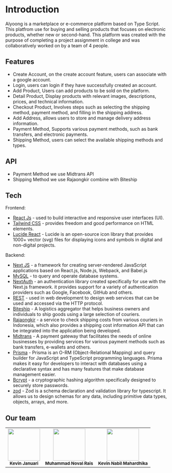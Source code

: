 # Introduction
Alyoong is a marketplace or e-commerce platform based on Type Script. This platfrom use for buying and selling products that focuses on electronic products, whether new or second-hand. This platform was created with the purpose of completing a project assignment in college and was collaboratively worked on by a team of 4 people.

## Features

- Create Account, on the create account feature, users can associate with a google account.
- Login, users can login if they have successfully created an account.
- Add Product, Users can add products to be sold on the platform.
- Detail Product, Display products with relevant images, descriptions, prices, and technical information.
- Checkout Product, Involves steps such as selecting the shipping method, payment method, and filling in the shipping address.
- Add Address, allows users to store and manage delivery address information.
- Payment Method, Supports various payment methods, such as bank transfers, and electronic payments.
- Shipping Method, users can select the available shipping methods and types.

## API
- Payment Method we use Midtrans API
- Shipping Method we use Rajaongkir combine with Biteship

## Tech

Frontend:
- [React Js](https://react.dev/) - used to build interactive and responsive user interfaces (UI).
- [Tailwind CSS](https://tailwindcss.com/) - provides freedom and good performance on HTML elements.
- [Lucide React](https://lucide.dev/) - Lucide is an open-source icon library that provides 1000+ vector (svg) files for displaying icons and symbols in digital and non-digital projects.

Backend:
- [Next JS](https://nextjs.org/) - a framework for creating server-rendered JavaScript applications based on React.js, Node.js, Webpack, and Babel.js
- [MySQL](https://www.mysql.com/) - to query and operate database systems.
- [NextAuth](https://next-auth.js.org/) - an authentication library created specifically for use with the Next.js framework. it provides support for a variety of authentication providers such as Google, Facebook, GitHub and others.
- [REST](https://restfulapi.net/) - used in web development to design web services that can be used and accessed via the HTTP protocol.
- [Biteship](https://biteship.com/id) - A logistics aggregator that helps business owners and individuals to ship goods using a large selection of couriers.
- [Rajaongkir](https://rajaongkir.com/) - a service to check shipping costs from various couriers in Indonesia, which also provides a shipping cost information API that can be integrated into the application being developed.
- [Midtrans](https://midtrans.com/) - A payment gateway that facilitates the needs of online businesses by providing services for various payment methods such as bank transfers, e-wallets and others.
- [Prisma](https://www.prisma.io/) - Prisma is an O-RM (Object-Relational Mapping) and query builder for JavaScript and TypeScript programming languages. Prisma makes it easy for developers to interact with databases using a declarative syntax and has many features that make database management easier.
- [Bcrypt](https://bcrypt-generator.com/) - a cryptographic hashing algorithm specifically designed to securely store passwords.
- [zod](https://zod.dev/) - Zod is a schema declaration and validation library for typescript. It allows us to design schemas for any data, including primitive data types, objects, arrays, and more.

## Our team

<table>
  <tbody>
    <tr>
      <td align="center"><a href="https://github.com/kevinjanuary"><img src="https://avatars.githubusercontent.com/u/128971428?v=4?s=100" width="100px;" alt=""/><br /><sub><b>Kevin Januari</b></sub></a></td>
      <td align="center"><a href="https://github.com/rais2215"><img src="https://avatars.githubusercontent.com/u/129215713?v=4?s=100" width="100px;" alt=""/><br /><sub><b>Muhammad Noval Rais</b></sub></a></td>
      <td align="center"><a href="https://github.com/kvnnabil234"><img src="https://avatars.githubusercontent.com/u/129818966?v=4?s=100" width="100px;" alt=""/><br /><sub><b>Kevin Nabil Mahardhika</b></sub></a></td>
    </tr>
  </tbody>
</table>

